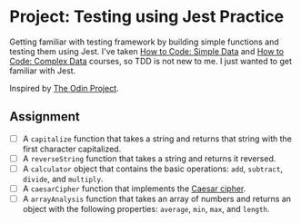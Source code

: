 # Project: Testing using Jest Practice

Getting familiar with testing framework by building simple functions and testing them using Jest.
I've taken [How to Code: Simple Data](https://www.edx.org/course/how-code-simple-data-delftx-htc1x)
and [How to Code: Complex Data](https://www.edx.org/course/how-code-complex-data-delftx-htc2x) courses,
so TDD is not new to me. I just wanted to get familiar with Jest.

Inspired by [The Odin Project](https://www.theodinproject.com/lessons/node-path-javascript-testing-practice).

## Assignment

- [ ] A `capitalize` function that takes a string and returns that string with the first character capitalized.
- [ ] A `reverseString` function that takes a string and returns it reversed.
- [ ] A `calculator` object that contains the basic operations: `add`, `subtract`, `divide`, and `multiply`.
- [ ] A `caesarCipher` function that implements the [Caesar cipher](https://en.wikipedia.org/wiki/Caesar_cipher).
- [ ] A `arrayAnalysis` function that takes an array of numbers and returns an object with the following properties:
`average`, `min`, `max`, and `length`.